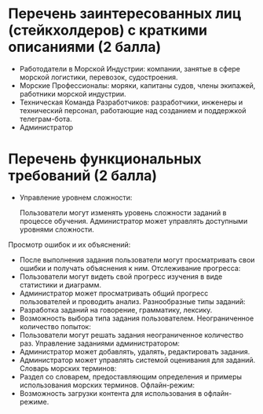# Перечень заинтересованных лиц (стейкхолдеров) с краткими описаниями (2 балла)
- Работодатели в Морской Индустрии: компании, занятые в сфере морской логистики, перевозок, судостроения.
- Морские Профессионалы: моряки, капитаны судов, члены экипажей, работники морской индустрии.
- Техническая Команда Разработчиков: разработчики, инженеры и технический персонал, работающие над созданием и поддержкой телеграм-бота.
- Администратор 
# Перечень функциональных требований (2 балла)
- Управление уровнем сложности:

   Пользователи могут изменять уровень сложности заданий в процессе обучения.
   Администратор может управлять доступными уровнями сложности.
  
Просмотр ошибок и их объяснений:
- После выполнения задания пользователи могут просматривать свои ошибки и получать объяснения к ним.
Отслеживание прогресса:
- Пользователи могут видеть свой прогресс изучения в виде статистики и диаграмм.
- Администратор может просматривать общий прогресс пользователей и проводить анализ.
Разнообразные типы заданий:
- Разработка заданий на говорение, грамматику, лексику.
- Возможность выбора типа задания пользователем.
Неограниченное количество попыток:
- Пользователи могут решать задания неограниченное количество раз.
Управление заданиями администратором:
- Администратор может добавлять, удалять, редактировать задания.
- Администратор может управлять системой оценивания для заданий.
Словарь морских терминов:
- Раздел со словарем, предоставляющим определения и примеры использования морских терминов.
Офлайн-режим:
- Возможность загрузки контента для использования в офлайн-режиме.
